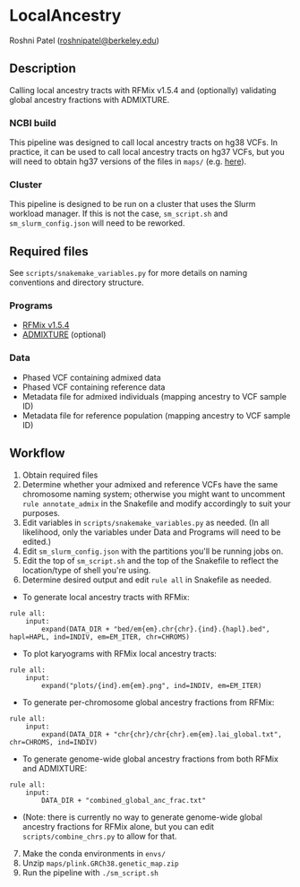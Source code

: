 # LocalAncestry
Roshni Patel (roshnipatel@berkeley.edu)

## Description
Calling local ancestry tracts with RFMix v1.5.4 and (optionally) validating global ancestry fractions with ADMIXTURE.

### NCBI build
This pipeline was designed to call local ancestry tracts on hg38 VCFs. In practice, it can be used to call local ancestry tracts on hg37 VCFs, but you will need to obtain hg37 versions of the files in `maps/` (e.g. [here](https://github.com/armartin/ancestry_pipeline)).

### Cluster
This pipeline is designed to be run on a cluster that uses the Slurm workload manager. If this is not the case, `sm_script.sh` and `sm_slurm_config.json` will need to be reworked.

## Required files
See `scripts/snakemake_variables.py` for more details on naming conventions and directory structure.
### Programs
* [RFMix v1.5.4](https://sites.google.com/site/rfmixlocalancestryinference/)
* [ADMIXTURE](http://software.genetics.ucla.edu/admixture/) (optional)
### Data
* Phased VCF containing admixed data
* Phased VCF containing reference data
* Metadata file for admixed individuals (mapping ancestry to VCF sample ID)
* Metadata file for reference population (mapping ancestry to VCF sample ID)

## Workflow
1. Obtain required files
2. Determine whether your admixed and reference VCFs have the same chromosome naming system; otherwise you might want to uncomment `rule annotate_admix` in the Snakefile and modify accordingly to suit your purposes.
3. Edit variables in `scripts/snakemake_variables.py` as needed. (In all likelihood, only the variables under Data and Programs will need to be edited.)
4. Edit `sm_slurm_config.json` with the partitions you'll be running jobs on.
5. Edit the top of `sm_script.sh` and the top of the Snakefile to reflect the location/type of shell you're using.
6. Determine desired output and edit `rule all` in Snakefile as needed.
  * To generate local ancestry tracts with RFMix:
  ```
  rule all:
      input:
          expand(DATA_DIR + "bed/em{em}.chr{chr}.{ind}.{hapl}.bed", hapl=HAPL, ind=INDIV, em=EM_ITER, chr=CHROMS)
  ```
  * To plot karyograms with RFMix local ancestry tracts:
  ```
  rule all:
      input:
          expand("plots/{ind}.em{em}.png", ind=INDIV, em=EM_ITER)
  ```
  * To generate per-chromosome global ancestry fractions from RFMix:
  ```
  rule all:
      input:
          expand(DATA_DIR + "chr{chr}/chr{chr}.em{em}.lai_global.txt", chr=CHROMS, ind=INDIV)
  ```
  * To generate genome-wide global ancestry fractions from both RFMix and ADMIXTURE:
  ```
  rule all:
      input:
          DATA_DIR + "combined_global_anc_frac.txt"
  ```
  * (Note: there is currently no way to generate genome-wide global ancestry fractions for RFMix alone, but you can edit `scripts/combine_chrs.py` to allow for that.
7. Make the conda environments in `envs/`
8. Unzip `maps/plink.GRCh38.genetic_map.zip`
9. Run the pipeline with `./sm_script.sh`
